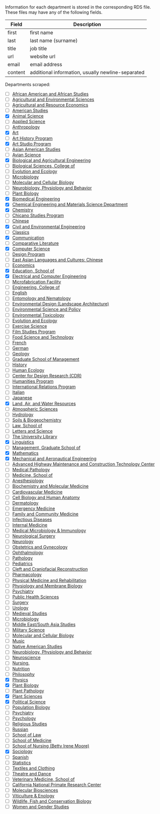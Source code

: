 
Information for each department is stored in the corresponding RDS file. These 
files may have any of the following fields.

| Field   | Description
| ------- | -----------
| first   | first name
| last    | last name (surname)
| title   | job title
| url     | website url
| email   | email address
| content | additional information, usually newline-separated

Departments scraped:
* [ ] [African American and African Studies](http://aas.ucdavis.edu/welcome-african-american-african-studies-uc-davis/)
* [ ] [Agricultural and Environmental Sciences](http://caes.ucdavis.edu/)
* [ ] [Agricultural and Resource Economics](http://www.agecon.ucdavis.edu/)
* [ ] [American Studies](http://ams.ucdavis.edu/welcome/)
* [x] [Animal Science](http://animalscience.ucdavis.edu/)
* [ ] [Applied Science](http://www.das.ucdavis.edu/)
* [ ] [Anthropology](http://www.anthro.ucdavis.edu/)
* [x] [Art](http://art.ucdavis.edu/)
* [ ] [Art History Program](http://arthistory.ucdavis.edu/)
* [x] [Art Studio Program](http://artstudio.ucdavis.edu/)
* [ ] [Asian American Studies](http://asa.ucdavis.edu/welcome-asian-american-studies-uc-davis/)
* [ ] [Avian Science](http://aviansciences.ucdavis.edu/)
* [x] [Biological and Agricultural Engineering](http://bae.engineering.ucdavis.edu/)
* [ ] [Biological Sciences, College of](http://biosci.ucdavis.edu/)
* [ ] [Evolution and Ecology](http://www.eve.ucdavis.edu/)
* [ ] [Microbiology](http://microbiology.ucdavis.edu/Home.html)
* [ ] [Molecular and Cellular Biology](http://www.mcb.ucdavis.edu/)
* [ ] [Neurobiology, Physiology and Behavior](http://www.npb.ucdavis.edu/)
* [ ] [Plant Biology](http://www.plb.ucdavis.edu/)
* [x] [Biomedical Engineering](http://www.bme.ucdavis.edu/)
* [x] [Chemical Engineering and Materials Science Department](http://chms.engineering.ucdavis.edu/)
* [x] [Chemistry](http://chemistry.ucdavis.edu/)
* [ ] [Chicano Studies Program](http://chi.ucdavis.edu/welcome-department-chicana-and-chicano-studies/)
* [ ] [Chinese](http://ealc.ucdavis.edu/chinese/)
* [x] [Civil and Environmental Engineering](http://cee.engr.ucdavis.edu/)
* [ ] [Classics](http://classics.ucdavis.edu/welcome-classics-uc-davis/)
* [x] [Communication](http://communication.ucdavis.edu/)
* [ ] [Comparative Literature](http://complit.ucdavis.edu/welcome/)
* [x] [Computer Science](http://www.cs.ucdavis.edu/)
* [ ] [Design Program](http://design.ucdavis.edu/)
* [ ] [East Asian Languages and Cultures: Chinese](http://ealc.ucdavis.edu/chinese/)
* [ ] [Economics](http://www.econ.ucdavis.edu/)
* [x] [Education, School of](http://education.ucdavis.edu/)
* [x] [Electrical and Computer Engineering](http://www.ece.ucdavis.edu/)
* [ ] [Microfabrication Facility](http://ncnc.engineering.ucdavis.edu/)
* [ ] [Engineering, College of](http://engineering.ucdavis.edu/)
* [ ] [English](http://english.ucdavis.edu/)
* [ ] [Entomology and Nematology](http://entomology.ucdavis.edu/)
* [ ] [Environmental Design (Landscape Architecture)](http://envdes.ucdavis.edu/)
* [ ] [Environmental Science and Policy](http://www.des.ucdavis.edu/)
* [ ] [Environmental Toxicology](http://etox.ucdavis.edu/)
* [ ] [Evolution and Ecology](http://www.eve.ucdavis.edu/)
* [ ] [Exercise Science](http://www.npb.ucdavis.edu/exb/)
* [ ] [Film Studies Program](http://filmstudies.ucdavis.edu/)
* [ ] [Food Science and Technology](http://www-foodsci.ucdavis.edu/)
* [ ] [French](http://frenchanditalian.ucdavis.edu/welcome-department-french-and-italian-uc-davis/)
* [ ] [German](http://german.ucdavis.edu/welcome/)
* [ ] [Geology](http://www.geology.ucdavis.edu/)
* [ ] [Graduate School of Management](http://gsm.ucdavis.edu/)
* [ ] [History](http://history.ucdavis.edu/)
* [ ] [Human Ecology](http://hcd.ucdavis.edu/)
* [ ] [Center for Design Research (CDR)](http://lda.ucdavis.edu/aboutus/cdr.html)
* [ ] [Humanities Program](http://humanities.ucdavis.edu/welcome/)
* [ ] [International Relations Program](http://intlrel.ucdavis.edu/)
* [ ] [Italian](http://frenchanditalian.ucdavis.edu/welcome-department-french-and-italian-uc-davis/)
* [ ] [Japanese](http://ealc.ucdavis.edu/japanese/)
* [x] [Land, Air, and Water Resources](http://lawr.ucdavis.edu/)
* [ ] [Atmospheric Sciences](http://atm.ucdavis.edu/)
* [ ] [Hydrology](http://www.lawr.ucdavis.edu/program_hydrology.htm)
* [ ] [Soils & Biogeochemistry](http://www.lawr.ucdavis.edu/program_soils&biogeochemistry.htm)
* [ ] [Law, School of](http://www.law.ucdavis.edu/)
* [ ] [Letters and Science](http://www.ls.ucdavis.edu/)
* [ ] [The University Library](http://www.lib.ucdavis.edu/)
* [x] [Linguistics](http://linguistics.ucdavis.edu/)
* [ ] [Management, Graduate School of](http://gsm.ucdavis.edu/)
* [x] [Mathematics](http://math.ucdavis.edu/)
* [x] [Mechanical and Aeronautical Engineering](http://mae.ucdavis.edu/)
* [ ] [Advanced Highway Maintenance and Construction Technology Center](http://ahmct.ucdavis.edu/)
* [ ] [Medical Pathology](http://www.ucdmc.ucdavis.edu/pathology/)
* [ ] [Medicine, School of](http://www.ucdmc.ucdavis.edu/medschool/)
* [ ] [Anesthesiology](http://www.ucdmc.ucdavis.edu/anesthesiology/)
* [ ] [Biochemistry and Molecular Medicine](http://www.ucdmc.ucdavis.edu/biochem/)
* [ ] [Cardiovascular Medicine](http://www.ucdmc.ucdavis.edu/heart/)
* [ ] [Cell Biology and Human Anatomy](http://www.ucdmc.ucdavis.edu/cellbio/)
* [ ] [Dermatology](http://www.ucdmc.ucdavis.edu/dermatology/)
* [ ] [Emergency Medicine](http://www.ucdmc.ucdavis.edu/emergency/)
* [ ] [Family and Community Medicine](http://www.ucdmc.ucdavis.edu/famcommed/)
* [ ] [Infectious Diseases](http://www.ucdmc.ucdavis.edu/internalmedicine/infectious/)
* [ ] [Internal Medicine](http://www.ucdmc.ucdavis.edu/internalmedicine/)
* [ ] [Medical Microbiology & Immunology](http://www.ucdmc.ucdavis.edu/medmicro/)
* [ ] [Neurological Surgery](http://www.ucdmc.ucdavis.edu/neurosurg/)
* [ ] [Neurology](http://www.ucdmc.ucdavis.edu/neurology/)
* [ ] [Obstetrics and Gynecology](http://www.ucdmc.ucdavis.edu/obgyn/)
* [ ] [Ophthalmology](http://www.ucdmc.ucdavis.edu/ophthalmology/)
* [ ] [Pathology](http://www.ucdmc.ucdavis.edu/pathology/)
* [ ] [Pediatrics](http://www.ucdmc.ucdavis.edu/children/)
* [ ] [Cleft and Craniofacial Reconstruction](http://www.ucdmc.ucdavis.edu/children/clinical_services/cleft_craniofacial/)
* [ ] [Pharmacology](http://www.ucdmc.ucdavis.edu/pharmacology/)
* [ ] [Physical Medicine and Rehabilitation](http://www.ucdmc.ucdavis.edu/pmr/)
* [ ] [Physiology and Membrane Biology](http://www.ucdmc.ucdavis.edu/physiology/)
* [ ] [Psychiatry](http://www.ucdmc.ucdavis.edu/psychiatry/)
* [ ] [Public Health Sciences](http://phs.ucdavis.edu/)
* [ ] [Surgery](http://www.ucdmc.ucdavis.edu/surgery/)
* [ ] [Urology](http://www.ucdmc.ucdavis.edu/urology/)
* [ ] [Medieval Studies](http://mems.ucdavis.edu/)
* [ ] [Microbiology](http://microbiology.ucdavis.edu/)
* [ ] [Middle East/South Asia Studies](http://mesa.ucdavis.edu/)
* [ ] [Military Science](http://armyrotc.com/edu/univcadavis/)
* [ ] [Molecular and Cellular Biology](http://www.mcb.ucdavis.edu/)
* [ ] [Music](http://music.ucdavis.edu/)
* [ ] [Native American Studies](http://nas.ucdavis.edu/welcome/)
* [ ] [Neurobiology, Physiology and Behavior](http://www.npb.ucdavis.edu/)
* [ ] [Neuroscience](http://neuroscience.ucdavis.edu/)
* [ ] [Nursing,](http://www.ucdmc.ucdavis.edu/nursing/)
* [ ] [Nutrition](http://nutrition.ucdavis.edu/)
* [ ] [Philosophy](http://philosophy.ucdavis.edu/)
* [x] [Physics](http://www.physics.ucdavis.edu/)
* [x] [Plant Biology](http://www.plb.ucdavis.edu/)
* [ ] [Plant Pathology](http://plantpathology.ucdavis.edu/)
* [x] [Plant Sciences](http://www.plantsciences.ucdavis.edu/plantsciences/)
* [x] [Political Science](http://ps.ucdavis.edu/)
* [ ] [Population Biology](http://www.eve.ucdavis.edu/eve/pbg/)
* [ ] [Psychiatry](http://www.ucdmc.ucdavis.edu/psychiatry/)
* [ ] [Psychology](http://psychology.ucdavis.edu/)
* [ ] [Religious Studies](http://religions.ucdavis.edu/welcome/)
* [ ] [Russian](http://russian.ucdavis.edu/welcome/)
* [ ] [School of Law](http://www.law.ucdavis.edu/)
* [ ] [School of Medicine](http://www.ucdmc.ucdavis.edu/medschool/)
* [ ] [School of Nursing (Betty Irene Moore)](http://www.ucdmc.ucdavis.edu/nursing/)
* [x] [Sociology](http://sociology.ucdavis.edu/)
* [ ] [Spanish](http://spanish.ucdavis.edu/en/welcome-department-spanish-and-portuguese/)
* [ ] [Statistics](http://www.stat.ucdavis.edu/)
* [ ] [Textiles and Clothing](http://textiles.ucdavis.edu/)
* [ ] [Theatre and Dance](http://theatredance.ucdavis.edu/)
* [ ] [Veterinary Medicine, School of](http://www.vetmed.ucdavis.edu/)
* [ ] [California National Primate Research Center](http://www.cnprc.ucdavis.edu/)
* [ ] [Molecular Biosciences](http://www.vetmed.ucdavis.edu/vmb/)
* [ ] [Viticulture & Enology](http://wineserver.ucdavis.edu/)
* [ ] [Wildlife, Fish and Conservation Biology](http://wfcb.ucdavis.edu/)
* [ ] [Women and Gender Studies](http://wgs.ucdavis.edu/welcome/)
